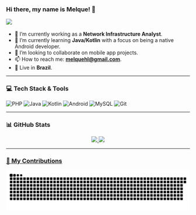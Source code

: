 ### Hi there, my name is Melque! 👋

<img src="https://media.tenor.com/GOj9ZF_-ZOcAAAAC/cat.gif" width="100">

- 🔭 I’m currently working as a **Network Infrastructure Analyst**.
- 🌱 I’m currently learning **Java/Kotlin** with a focus on being a native Android developer.
- 👯 I’m looking to collaborate on mobile app projects.
- 📫 How to reach me: **melquehl@gmail.com**.
- 🏡 Live in **Brazil**.

---

### 💻 Tech Stack & Tools

![PHP](https://img.shields.io/badge/php-%23777BB4.svg?style=for-the-badge&logo=php&logoColor=white)
![Java](https://img.shields.io/badge/java-%23ED8B00.svg?style=for-the-badge&logo=java&logoColor=white)
![Kotlin](https://img.shields.io/badge/kotlin-%237F52FF.svg?style=for-the-badge&logo=kotlin&logoColor=white)
![Android](https://img.shields.io/badge/Android-3DDC84?style=for-the-badge&logo=android&logoColor=white)
![MySQL](https://img.shields.io/badge/mysql-%2300f.svg?style=for-the-badge&logo=mysql&logoColor=white)
![Git](https://img.shields.io/badge/git-%23F05033.svg?style=for-the-badge&logo=git&logoColor=white)

---

### 📊 GitHub Stats

<div align="center">
  <a href="https://github.com/MelqueHenrique">
  <img height="180em" src="https://github-readme-stats.vercel.app/api?username=MelqueHenrique&show_icons=true&theme=tokyonight&include_all_commits=true&count_private=true"/>
  <img height="180em" src="https://github-readme-stats.vercel.app/api/top-langs/?username=MelqueHenrique&layout=compact&langs_count=7&theme=tokyonight"/>
</div>

---

### 🐍 My Contributions

<div align="center">
  <picture>
    <source media="(prefers-color-scheme: light)" srcset="dist/github-contribution-grid-snake.svg" />
    <source media="(prefers-color-scheme: dark)" srcset="dist/github-contribution-grid-snake-dark.svg" />
    <img alt="snake animation" src="dist/github-contribution-grid-snake.svg" />
  </picture>
</div>
